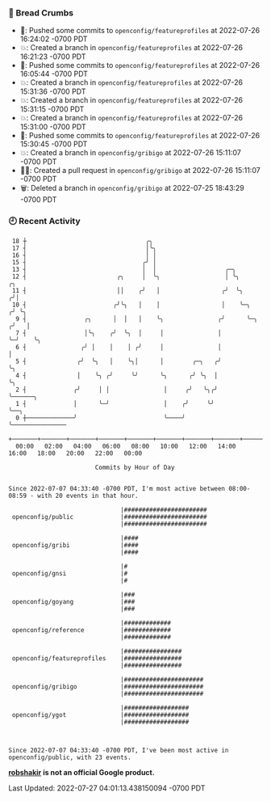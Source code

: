### 🍞 Bread Crumbs

 * 🚢: Pushed some commits to `openconfig/featureprofiles` at 2022-07-26 16:24:02 -0700 PDT
 * 💥: Created a branch in `openconfig/featureprofiles` at 2022-07-26 16:21:23 -0700 PDT
 * 🚢: Pushed some commits to `openconfig/featureprofiles` at 2022-07-26 16:05:44 -0700 PDT
 * 💥: Created a branch in `openconfig/featureprofiles` at 2022-07-26 15:31:36 -0700 PDT
 * 💥: Created a branch in `openconfig/featureprofiles` at 2022-07-26 15:31:15 -0700 PDT
 * 💥: Created a branch in `openconfig/featureprofiles` at 2022-07-26 15:31:00 -0700 PDT
 * 🚢: Pushed some commits to `openconfig/featureprofiles` at 2022-07-26 15:30:45 -0700 PDT
 * 💥: Created a branch in `openconfig/gribigo` at 2022-07-26 15:11:07 -0700 PDT
 * ✍🏼: Created a pull request in `openconfig/gribigo` at 2022-07-26 15:11:07 -0700 PDT
 * 🗑: Deleted a branch in `openconfig/gribigo` at 2022-07-25 18:43:29 -0700 PDT

### 🕘 Recent Activity
```
 18 ┼                                 ╭╮
 17 ┤                                 │╰╮
 16 ┤                                 │ │
 15 ┤                                ╭╯ │
 13 ┤                                │  │                   ╭─╮
 12 ┤                         ╭╮     │  ╰╮                  │ ╰╮         ╭╮
 11 ┤                         ││    ╭╯   │                 ╭╯  ╰╮       ╭╯│
 10 ┤                        ╭╯╰╮   │    │                 │    ╰─╮    ╭╯ ╰╮
  9 ┤                ╭╮      │  │   │    ╰╮               ╭╯      ╰─╮ ╭╯   │
  7 ┤                │╰╮    ╭╯  ╰╮  │     │               │         ╰─╯    ╰╮
  6 ┤               ╭╯ │    │    │ ╭╯     │               │                 │
  5 ┤              ╭╯  ╰╮   │    ╰╮│      │        ╭─╮   ╭╯                 ╰╮
  4 ┤              │    ╰╮ ╭╯     ╰╯      ╰╮      ╭╯ ╰╮  │                   ╰╮
  2 ┤             ╭╯     │ │               │     ╭╯   ╰╮╭╯                    ╰──────╮
  1 ┤             │      ╰─╯               │    ╭╯     ╰╯                            ╰──╮
  0 ┼─────────────╯                        ╰────╯                                       ╰───────────────
    +───────+───────+───────+───────+───────+───────+───────+───────+───────+───────+───────+───────+────
  00:00   02:00   04:00   06:00   08:00   10:00   12:00   14:00   16:00   18:00   20:00   22:00   00:00   

						Commits by Hour of Day


Since 2022-07-07 04:33:40 -0700 PDT, I'm most active between 08:00-08:59 - with 20 events in that hour.

```



```
                               |#######################
 openconfig/public             |#######################
                               |#######################

                               |####
 openconfig/gribi              |####
                               |####

                               |#
 openconfig/gnsi               |#
                               |#

                               |###
 openconfig/goyang             |###
                               |###

                               |#############
 openconfig/reference          |#############
                               |#############

                               |################
 openconfig/featureprofiles    |################
                               |################

                               |######################
 openconfig/gribigo            |######################
                               |######################

                               |##################
 openconfig/ygot               |##################
                               |##################



Since 2022-07-07 04:33:40 -0700 PDT, I've been most active in openconfig/public, with 23 events.

```
**[robshakir](mailto:robjs@google.com) is not an official Google product.**  


Last Updated: 2022-07-27 04:01:13.438150094 -0700 PDT
